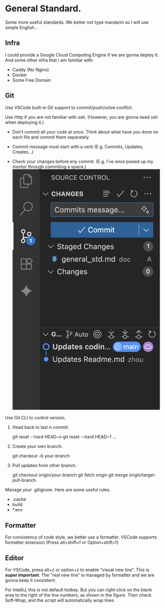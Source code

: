 # General Standard.

Some more useful standards. We better not type mandarin so I will use simple English...

## Infra

I could provide a Google Cloud Computing Engine if we are gonna deploy it. And some other infra that I am familiar with:

- Caddy (No Nginx)
- Docker
- Some Free Domain

## Git

Use VSCode built-in Git support to commit/push/solve conflict.

Use Http if you are not familiar with ssh. (However, you are gonna need ssh when deploying it.)

- Don't commit all your code at once. Think about what have you done on each file and commit them separately.

- Commit message must start with a verb (E.g. Commits, Updates, Creates...)

- Check your changes before any commit. (E.g. I've once pissed up my mentor through commiting a space.)
  ![alt text](image.png)

Use Git CLI to control version.

1.  Head back to last n commit.

    git reset --hard HEAD~n
    git reset --hard HEAD~1
    ...

2.  Create your own branch.

    git checkout -b your-branch

3.  Pull updates from other branch.

    git checkout origin/your-branch
    git fetch origin
    git merge origin/target-pull-branch

Manage your .gitignore. Here are some useful rules.

- .cache
- build
- \*.env

## Formatter

For consistency of code style, we better use a formatter. VSCode supports formatter extension (Press alt+shift+f or Option+shift+f)

## Editor

For VSCode, press alt+z or option+z to enable "visual new line". This is **super important**. The "real new line" is managed by formatter and we are gonna keep it consistent.

For IntelliJ, this is not default hotkey. But you can right‑click on the blank area to the right of the line numbers, as shown in the figure. Then check Soft‑Wrap, and the script will automatically wrap lines
